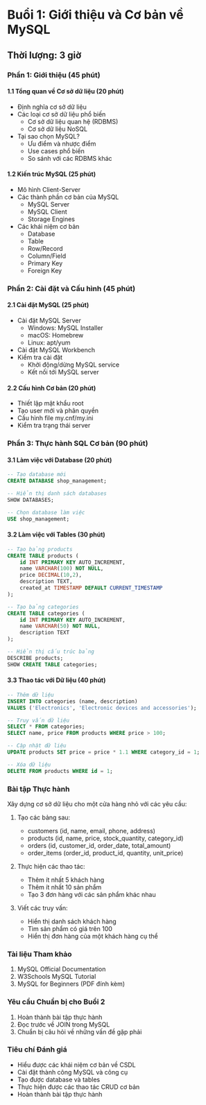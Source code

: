 # Buổi 1: Giới thiệu và Cơ bản về MySQL
## Thời lượng: 3 giờ

### Phần 1: Giới thiệu (45 phút)

#### 1.1 Tổng quan về Cơ sở dữ liệu (20 phút)
- Định nghĩa cơ sở dữ liệu
- Các loại cơ sở dữ liệu phổ biến
  - Cơ sở dữ liệu quan hệ (RDBMS)
  - Cơ sở dữ liệu NoSQL
- Tại sao chọn MySQL?
  - Ưu điểm và nhược điểm
  - Use cases phổ biến
  - So sánh với các RDBMS khác

#### 1.2 Kiến trúc MySQL (25 phút)
- Mô hình Client-Server
- Các thành phần cơ bản của MySQL
  - MySQL Server
  - MySQL Client
  - Storage Engines
- Các khái niệm cơ bản
  - Database
  - Table
  - Row/Record
  - Column/Field
  - Primary Key
  - Foreign Key

### Phần 2: Cài đặt và Cấu hình (45 phút)

#### 2.1 Cài đặt MySQL (25 phút)
- Cài đặt MySQL Server
  - Windows: MySQL Installer
  - macOS: Homebrew
  - Linux: apt/yum
- Cài đặt MySQL Workbench
- Kiểm tra cài đặt
  - Khởi động/dừng MySQL service
  - Kết nối tới MySQL server

#### 2.2 Cấu hình Cơ bản (20 phút)
- Thiết lập mật khẩu root
- Tạo user mới và phân quyền
- Cấu hình file my.cnf/my.ini
- Kiểm tra trạng thái server

### Phần 3: Thực hành SQL Cơ bản (90 phút)

#### 3.1 Làm việc với Database (20 phút)
```sql
-- Tạo database mới
CREATE DATABASE shop_management;

-- Hiển thị danh sách databases
SHOW DATABASES;

-- Chọn database làm việc
USE shop_management;
```

#### 3.2 Làm việc với Tables (30 phút)
```sql
-- Tạo bảng products
CREATE TABLE products (
    id INT PRIMARY KEY AUTO_INCREMENT,
    name VARCHAR(100) NOT NULL,
    price DECIMAL(10,2),
    description TEXT,
    created_at TIMESTAMP DEFAULT CURRENT_TIMESTAMP
);

-- Tạo bảng categories
CREATE TABLE categories (
    id INT PRIMARY KEY AUTO_INCREMENT,
    name VARCHAR(50) NOT NULL,
    description TEXT
);

-- Hiển thị cấu trúc bảng
DESCRIBE products;
SHOW CREATE TABLE categories;
```

#### 3.3 Thao tác với Dữ liệu (40 phút)
```sql
-- Thêm dữ liệu
INSERT INTO categories (name, description) 
VALUES ('Electronics', 'Electronic devices and accessories');

-- Truy vấn dữ liệu
SELECT * FROM categories;
SELECT name, price FROM products WHERE price > 100;

-- Cập nhật dữ liệu
UPDATE products SET price = price * 1.1 WHERE category_id = 1;

-- Xóa dữ liệu
DELETE FROM products WHERE id = 1;
```

### Bài tập Thực hành
Xây dựng cơ sở dữ liệu cho một cửa hàng nhỏ với các yêu cầu:

1. Tạo các bảng sau:
   - customers (id, name, email, phone, address)
   - products (id, name, price, stock_quantity, category_id)
   - orders (id, customer_id, order_date, total_amount)
   - order_items (order_id, product_id, quantity, unit_price)

2. Thực hiện các thao tác:
   - Thêm ít nhất 5 khách hàng
   - Thêm ít nhất 10 sản phẩm
   - Tạo 3 đơn hàng với các sản phẩm khác nhau

3. Viết các truy vấn:
   - Hiển thị danh sách khách hàng
   - Tìm sản phẩm có giá trên 100
   - Hiển thị đơn hàng của một khách hàng cụ thể

### Tài liệu Tham khảo
1. MySQL Official Documentation
2. W3Schools MySQL Tutorial
3. MySQL for Beginners (PDF đính kèm)

### Yêu cầu Chuẩn bị cho Buổi 2
1. Hoàn thành bài tập thực hành
2. Đọc trước về JOIN trong MySQL
3. Chuẩn bị câu hỏi về những vấn đề gặp phải

### Tiêu chí Đánh giá
- Hiểu được các khái niệm cơ bản về CSDL
- Cài đặt thành công MySQL và công cụ
- Tạo được database và tables
- Thực hiện được các thao tác CRUD cơ bản
- Hoàn thành bài tập thực hành